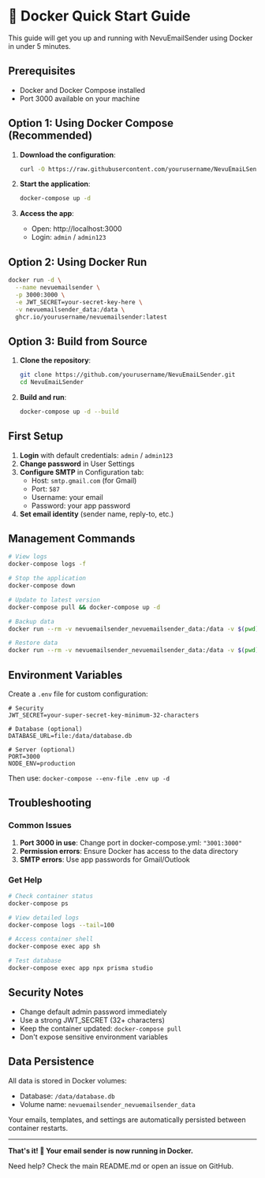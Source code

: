 # 🐳 Docker Quick Start Guide

This guide will get you up and running with NevuEmailSender using Docker in under 5 minutes.

## Prerequisites

- Docker and Docker Compose installed
- Port 3000 available on your machine

## Option 1: Using Docker Compose (Recommended)

1. **Download the configuration**:
   ```bash
   curl -O https://raw.githubusercontent.com/yourusername/NevuEmaiLSender/main/docker-compose.yml
   ```

2. **Start the application**:
   ```bash
   docker-compose up -d
   ```

3. **Access the app**:
   - Open: http://localhost:3000
   - Login: `admin` / `admin123`

## Option 2: Using Docker Run

```bash
docker run -d \
  --name nevuemailsender \
  -p 3000:3000 \
  -e JWT_SECRET=your-secret-key-here \
  -v nevuemailsender_data:/data \
  ghcr.io/yourusername/nevuemailsender:latest
```

## Option 3: Build from Source

1. **Clone the repository**:
   ```bash
   git clone https://github.com/yourusername/NevuEmaiLSender.git
   cd NevuEmaiLSender
   ```

2. **Build and run**:
   ```bash
   docker-compose up -d --build
   ```

## First Setup

1. **Login** with default credentials: `admin` / `admin123`
2. **Change password** in User Settings
3. **Configure SMTP** in Configuration tab:
   - Host: `smtp.gmail.com` (for Gmail)
   - Port: `587`
   - Username: your email
   - Password: your app password
4. **Set email identity** (sender name, reply-to, etc.)

## Management Commands

```bash
# View logs
docker-compose logs -f

# Stop the application
docker-compose down

# Update to latest version
docker-compose pull && docker-compose up -d

# Backup data
docker run --rm -v nevuemailsender_nevuemailsender_data:/data -v $(pwd):/backup busybox tar czf /backup/backup.tar.gz /data

# Restore data
docker run --rm -v nevuemailsender_nevuemailsender_data:/data -v $(pwd):/backup busybox tar xzf /backup/backup.tar.gz -C /
```

## Environment Variables

Create a `.env` file for custom configuration:

```env
# Security
JWT_SECRET=your-super-secret-key-minimum-32-characters

# Database (optional)
DATABASE_URL=file:/data/database.db

# Server (optional)
PORT=3000
NODE_ENV=production
```

Then use: `docker-compose --env-file .env up -d`

## Troubleshooting

### Common Issues

1. **Port 3000 in use**: Change port in docker-compose.yml: `"3001:3000"`
2. **Permission errors**: Ensure Docker has access to the data directory
3. **SMTP errors**: Use app passwords for Gmail/Outlook

### Get Help

```bash
# Check container status
docker-compose ps

# View detailed logs
docker-compose logs --tail=100

# Access container shell
docker-compose exec app sh

# Test database
docker-compose exec app npx prisma studio
```

## Security Notes

- Change default admin password immediately
- Use a strong JWT_SECRET (32+ characters)
- Keep the container updated: `docker-compose pull`
- Don't expose sensitive environment variables

## Data Persistence

All data is stored in Docker volumes:
- Database: `/data/database.db`
- Volume name: `nevuemailsender_nevuemailsender_data`

Your emails, templates, and settings are automatically persisted between container restarts.

---

**That's it! 🚀 Your email sender is now running in Docker.**

Need help? Check the main README.md or open an issue on GitHub.
